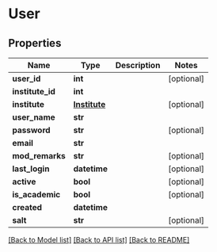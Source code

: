 # User

## Properties
Name | Type | Description | Notes
------------ | ------------- | ------------- | -------------
**user_id** | **int** |  | [optional] 
**institute_id** | **int** |  | 
**institute** | [**Institute**](Institute.md) |  | [optional] 
**user_name** | **str** |  | 
**password** | **str** |  | [optional] 
**email** | **str** |  | 
**mod_remarks** | **str** |  | [optional] 
**last_login** | **datetime** |  | [optional] 
**active** | **bool** |  | [optional] 
**is_academic** | **bool** |  | [optional] 
**created** | **datetime** |  | 
**salt** | **str** |  | [optional] 

[[Back to Model list]](../README.md#documentation-for-models) [[Back to API list]](../README.md#documentation-for-api-endpoints) [[Back to README]](../README.md)


